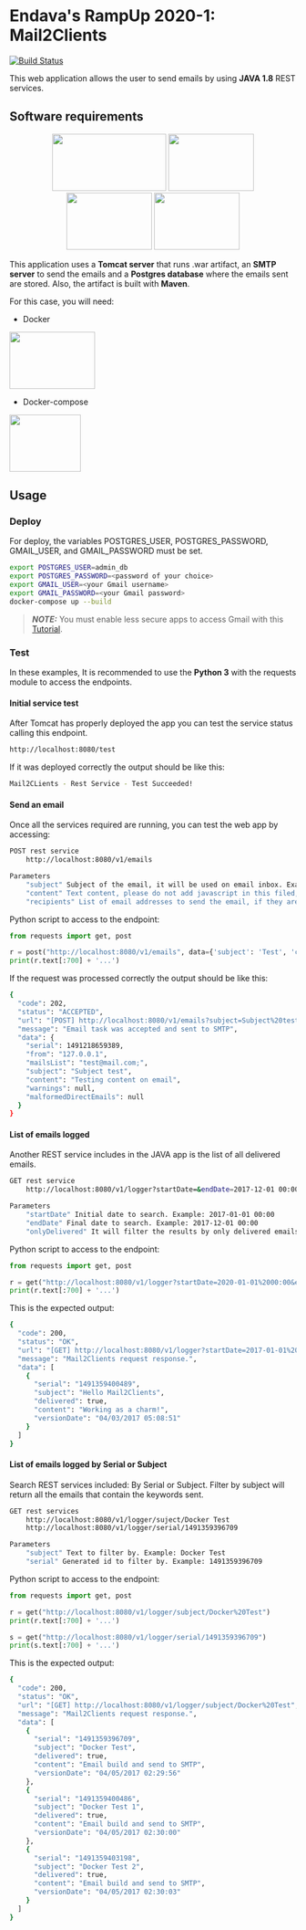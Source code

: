 # Endava's RampUp 2020-1: Mail2Clients 

[![Build Status](https://cloud.drone.io/api/badges/mnl359/rampup2020/status.svg)](https://cloud.drone.io/mnl359/rampup2020)

This web application allows the user to send emails by using **JAVA 1.8** REST services.

## Software requirements

<p align="center">
  <img width="200" height="100" src="https://upload.wikimedia.org/wikipedia/commons/thumb/0/0b/Maven_logo.svg/1200px-Maven_logo.svg.png">
  <img width="150" height="100" src="https://upload.wikimedia.org/wikipedia/commons/thumb/7/7b/Tomcat-logo.svg/1200px-Tomcat-logo.svg.png">
  <img width="150" height="100" src="https://www.websodi.com/wp-content/uploads/2019/01/wordpress-smtp-ayarlari-539x330.jpg">
  <img width="150" height="100" src="https://upload.wikimedia.org/wikipedia/commons/thumb/2/29/Postgresql_elephant.svg/1200px-Postgresql_elephant.svg.png">
</p>

This application uses a **Tomcat server** that runs .war artifact, an **SMTP server** to send the emails and a **Postgres database** where the emails sent are stored. Also, the artifact is built with **Maven**.

For this case, you will need:

* Docker 
<img width="150" height="100" src="https://1000marcas.net/wp-content/uploads/2020/02/Docker-Logo.png">

* Docker-compose 
<img width="125" height="100" src="https://codeblog.dotsandbrackets.com/wp-content/uploads/2016/10/compose-logo.jpg">

## Usage

### Deploy
For deploy, the variables POSTGRES_USER, POSTGRES_PASSWORD, GMAIL_USER, and GMAIL_PASSWORD must be set.
```sh
export POSTGRES_USER=admin_db
export POSTGRES_PASSWORD=<password of your choice>
export GMAIL_USER=<your Gmail username>
export GMAIL_PASSWORD=<your Gmail password>
docker-compose up --build
```
> **_NOTE:_**  You must enable less secure apps to access Gmail with this [Tutorial](https://hotter.io/docs/email-accounts/secure-app-gmail/).

### Test
In these examples, It is recommended to use the **Python 3** with the requests module to access the endpoints.

#### Initial service test 

After Tomcat has properly deployed the app you can test the service status calling this endpoint. 
```sh
http://localhost:8080/test
```

If it was deployed correctly the output should be like this:
```sh
Mail2CLients - Rest Service - Test Succeeded! 
```

#### Send an email

Once all the services required are running, you can test the web app by accessing:
```sh
POST rest service
    http://localhost:8080/v1/emails

Parameters
    "subject" Subject of the email, it will be used on email inbox. Example: Hello I'm here!
    "content" Text content, please do not add javascript in this filed, mailbox validate javascript content and they will reject the email. 
    "recipients" List of email addresses to send the email, if they are more that one separate them with ';'. Example: test@mail.com; test2@mail.com;.
```
Python script to access to the endpoint:
```python
from requests import get, post

r = post("http://localhost:8080/v1/emails", data={'subject': 'Test', 'content': 'This is a test', 'recipients': 'test@example.com'})
print(r.text[:700] + '...')

```

If the request was processed correctly the output should be like this:
```sh
{
  "code": 202,
  "status": "ACCEPTED",
  "url": "[POST] http://localhost:8080/v1/emails?subject=Subject%20test&content=Testing%20content%20on%20email&recipients=mail@mail.com;",
  "message": "Email task was accepted and sent to SMTP",
  "data": {
    "serial": 1491218659389,
    "from": "127.0.0.1",
    "mailsList": "test@mail.com;",
    "subject": "Subject test",
    "content": "Testing content on email",
    "warnings": null,
    "malformedDirectEmails": null
  }
} 
```

#### List of emails logged

Another REST service includes in the JAVA app is the list of all delivered emails.
```sh
GET rest service
    http://localhost:8080/v1/logger?startDate=&endDate=2017-12-01 00:00&onlyDelivered=false

Parameters
    "startDate" Initial date to search. Example: 2017-01-01 00:00
    "endDate" Final date to search. Example: 2017-12-01 00:00
    "onlyDelivered" It will filter the results by only delivered emails. Example: false *To return all emails on log.
```
Python script to access to the endpoint:
```python
from requests import get, post

r = get("http://localhost:8080/v1/logger?startDate=2020-01-01%2000:00&endDate=2021-01-01%2000:00&onlyDelivered=false")
print(r.text[:700] + '...')

```

This is the expected output:

```sh
{
  "code": 200,
  "status": "OK",
  "url": "[GET] http://localhost:8080/v1/logger?startDate=2017-01-01%2000:00&endDate=2017-12-01%2000:00&onlyDelivered=false",
  "message": "Mail2Clients request response.",
  "data": [
    {
      "serial": "1491359400489",
      "subject": "Hello Mail2Clients",
      "delivered": true,
      "content": "Working as a charm!",
      "versionDate": "04/03/2017 05:08:51"
    }
  ]
}
```

#### List of emails logged by Serial or Subject

Search REST services included: By Serial or Subject. Filter by subject will return all the emails that contain the keywords sent.
 
```sh
GET rest services
    http://localhost:8080/v1/logger/suject/Docker Test
    http://localhost:8080/v1/logger/serial/1491359396709

Parameters
    "subject" Text to filter by. Example: Docker Test
    "serial" Generated id to filter by. Example: 1491359396709
```

Python script to access to the endpoint:
```python
from requests import get, post

r = get("http://localhost:8080/v1/logger/subject/Docker%20Test")
print(r.text[:700] + '...')

s = get("http://localhost:8080/v1/logger/serial/1491359396709")
print(s.text[:700] + '...')
```

This is the expected output:

```sh
{
  "code": 200,
  "status": "OK",
  "url": "[GET] http://localhost:8080/v1/logger/subject/Docker%20Test",
  "message": "Mail2Clients request response.",
  "data": [
    {
      "serial": "1491359396709",
      "subject": "Docker Test",
      "delivered": true,
      "content": "Email build and send to SMTP",
      "versionDate": "04/05/2017 02:29:56"
    },
    {
      "serial": "1491359400486",
      "subject": "Docker Test 1",
      "delivered": true,
      "content": "Email build and send to SMTP",
      "versionDate": "04/05/2017 02:30:00"
    },
    {
      "serial": "1491359403198",
      "subject": "Docker Test 2",
      "delivered": true,
      "content": "Email build and send to SMTP",
      "versionDate": "04/05/2017 02:30:03"
    }
  ]
}
```
